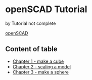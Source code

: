 # openSCAD Tutorial

by Tutorial not complete

[openSCAD](https://www.openscad.org/)

## Content of table
- [Chapter 1 - make a cube](./openscad_tutorial_chapter_1/chapter_1.md)
- [Chapter 2 - scaling a model](./openscad_tutorial_chapter_2/chapter_2.md)
- [Chapter 3 - make a sphere](./openscad_tutorial_chapter_3/chapter_3.md)
